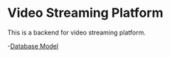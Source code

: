 # Video Streaming Platform

This is a backend for video streaming platform.

-[Database Model](https://www.youtube.com/redirect?event=video_description&redir_token=QUFFLUhqa1NSbUxpaEJ6Y3BmajVSZDBkODAybTg4OTRsZ3xBQ3Jtc0trMHFVd0U5ZDVqYnVQdHhyeEUyNm41MkRUUW9mRDViVzdmX1ZvemNUQzJDLUp5aE1XZEVEWjVWWGg5TWs1UzQxZFBTM3RmRTF6a2RaZjlCVXZFSjNEWjBZRzlNVlJQclV6LXZKV2l1Qi0xWElxNFl0TQ&q=https%3A%2F%2Fapp.eraser.io%2Fworkspace%2FYtPqZ1VogxGy1jzIDkzj%3Forigin%3Dshare&v=9B4CvtzXRpc)